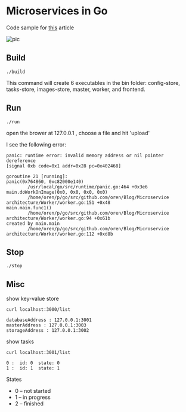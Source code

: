 # Microservices in Go

Code sample for [this](https://jacobmartins.com/2016/03/14/web-app-using-microservices-in-go-part-1-design) article

![pic](https://www.lucidchart.com/publicSegments/view/cb49c63f-9256-47ae-a21a-18afa85cc4fd/image.png)

## Build
```
./build
```
This command will create 6 executables in the bin folder: config-store, tasks-store, images-store, master, worker, and frontend.

## Run
```
./run
```
open the brower at 127.0.0.1 , choose a file and hit 'upload'

I see the following error:
```
panic: runtime error: invalid memory address or nil pointer dereference
[signal 0xb code=0x1 addr=0x28 pc=0x402468]

goroutine 21 [running]:
panic(0x764860, 0xc82000e140)
        /usr/local/go/src/runtime/panic.go:464 +0x3e6
main.doWorkOnImage(0x0, 0x0, 0x0, 0x0)
        /home/oren/p/go/src/github.com/oren/Blog/Microservice architecture/Worker/worker.go:151 +0x48
main.main.func1()
        /home/oren/p/go/src/github.com/oren/Blog/Microservice architecture/Worker/worker.go:94 +0x61b
created by main.main
        /home/oren/p/go/src/github.com/oren/Blog/Microservice architecture/Worker/worker.go:112 +0xd8b

```

## Stop
```
./stop
```

## Misc

show key-value store
```
curl localhost:3000/list

databaseAddress : 127.0.0.1:3001
masterAddress : 127.0.0.1:3003
storageAddress : 127.0.0.1:3002
```

show tasks
```
curl localhost:3001/list

0 :  id: 0  state: 0
1 :  id: 1  state: 1
```

States

* 0 – not started
* 1 – in progress
* 2 – finished